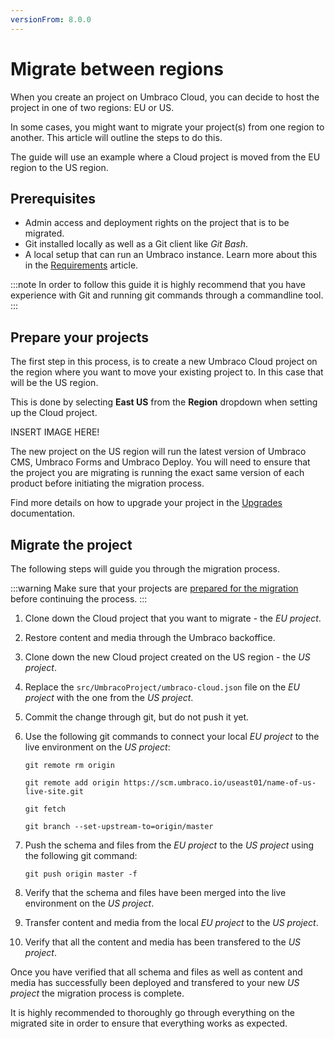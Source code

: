```yaml
---
versionFrom: 8.0.0
---
```


# Migrate between regions

When you create an project on Umbraco Cloud, you can decide to host the project in one of two regions: EU or US.

In some cases, you might want to migrate your project(s) from one region to another. This article will outline the steps to do this.

The guide will use an example where a Cloud project is moved from the EU region to the US region.

## Prerequisites

- Admin access and deployment rights on the project that is to be migrated.
- Git installed locally as well as a Git client like *Git Bash*.
- A local setup that can run an Umbraco instance. Learn more about this in the [Requirements](../../../Fundamentals/Setup/Requirements/) article.

:::note
In order to follow this guide it is highly recommend that you have experience with Git and running git commands through a commandline tool.
:::

## Prepare your projects

The first step in this process, is to create a new Umbraco Cloud project on the region where you want to move your existing project to. In this case that will be the US region.

This is done by selecting **East US** from the **Region** dropdown when setting up the Cloud project.

INSERT IMAGE HERE!

The new project on the US region will run the latest version of Umbraco CMS, Umbraco Forms and Umbraco Deploy. You will need to ensure that the project you are migrating is running the exact same version of each product before initiating the migration process.

Find more details on how to upgrade your project in the [Upgrades](../../Upgrades/) documentation.

## Migrate the project

The following steps will guide you through the migration process.

:::warning
Make sure that your projects are [prepared for the migration](#prepare-your-projects) before continuing the process.
:::

1. Clone down the Cloud project that you want to migrate - the *EU project*.
2. Restore content and media through the Umbraco backoffice.
3. Clone down the new Cloud project created on the US region - the *US project*.
4. Replace the `src/UmbracoProject/umbraco-cloud.json` file on the *EU project* with the one from the *US project*.
5. Commit the change through git, but do not push it yet.
6. Use the following git commands to connect your local *EU project* to the live environment on the *US project*:

   ```none
   git remote rm origin

   git remote add origin https://scm.umbraco.io/useast01/name-of-us-live-site.git

   git fetch

   git branch --set-upstream-to=origin/master
   ```

7. Push the schema and files from the *EU project* to the *US project* using the following git command:

   ```none
   git push origin master -f
   ```

8. Verify that the schema and files have been merged into the live environment on the *US project*.
9. Transfer content and media from the local *EU project* to the *US project*.
10. Verify that all the content and media has been transfered to the *US project*.

Once you have verified that all schema and files as well as content and media has successfully been deployed and transfered to your new *US project* the migration process is complete.

It is highly recommended to thoroughly go through everything on the migrated site in order to ensure that everything works as expected.
